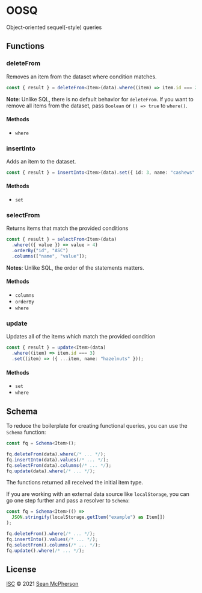 # OOSQ

Object-oriented sequel(-style) queries

## Functions

### deleteFrom

Removes an item from the dataset where condition matches.

```ts
const { result } = deleteFrom<Item>(data).where((item) => item.id === 2);
```

**Note**: Unlike SQL, there is no default behavior for `deleteFrom`. If you want to remove all items from the dataset, pass `Boolean` or `() => true` to `where()`.

#### Methods

- `where`

### insertInto

Adds an item to the dataset.

```ts
const { result } = insertInto<Item>(data).set({ id: 3, name: "cashews" });
```

#### Methods

- `set`

### selectFrom

Returns items that match the provided conditions

```ts
const { result } = selectFrom<Item>(data)
  .where(({ value }) => value > 4)
  .orderBy("id", "ASC")
  .columns(["name", "value"]);
```

**Notes**: Unlike SQL, the order of the statements matters.

#### Methods

- `columns`
- `orderBy`
- `where`

### update

Updates all of the items which match the provided condition

```ts
const { result } = update<Item>(data)
  .where((item) => item.id === 3)
  .set((item) => ({ ...item, name: "hazelnuts" }));
```

#### Methods

- `set`
- `where`

## Schema

To reduce the boilerplate for creating functional queries, you can use the `Schema` function:

```ts
const fq = Schema<Item>();

fq.deleteFrom(data).where(/* ... */);
fq.insertInto(data).values(/* ... */);
fq.selectFrom(data).columns(/* ... */);
fq.update(data).where(/* ... */);
```

The functions returned all received the initial item type.

If you are working with an external data source like `localStorage`, you can go one step further and pass a resolver to `Schema`:

```ts
const fq = Schema<Item>(() =>
  JSON.stringify(localStorage.getItem("example") as Item[])
);

fq.deleteFrom().where(/* ... */);
fq.insertInto().values(/* ... */);
fq.selectFrom().columns(/* ... */);
fq.update().where(/* ... */);
```

## License

[ISC](./LICENSE) © 2021 [Sean McPherson](https://seanmcp.com)
